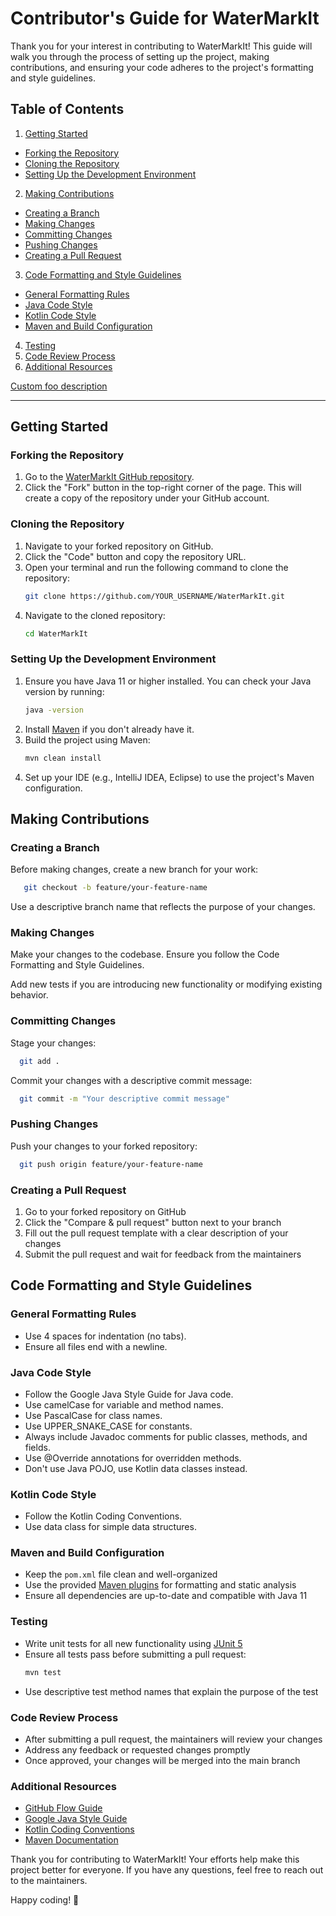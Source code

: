 # Contributor's Guide for WaterMarkIt

Thank you for your interest in contributing to WaterMarkIt! This guide will walk you through the process of setting up the project, making contributions, and ensuring your code adheres to the project's formatting and style guidelines.

## Table of Contents
1. [Getting Started](#getting-started)
  - [Forking the Repository](#forking-the-repository)
  - [Cloning the Repository](#cloning-the-repository)
  - [Setting Up the Development Environment](#setting-up-the-development-environment)
2. [Making Contributions](#making-contributions)
  - [Creating a Branch](#creating-a-branch)
  - [Making Changes](#making-changes)
  - [Committing Changes](#committing-changes)
  - [Pushing Changes](#pushing-changes)
  - [Creating a Pull Request](#creating-a-pull-request)
3. [Code Formatting and Style Guidelines](#code-formatting-and-style-guidelines)
  - [General Formatting Rules](#general-formatting-rules)
  - [Java Code Style](#java-code-style)
  - [Kotlin Code Style](#kotlin-code-style)
  - [Maven and Build Configuration](#maven-and-build-configuration)
4. [Testing](#testing)
5. [Code Review Process](#code-review-process)
6. [Additional Resources](#additional-resources)

[Custom foo description](#foo)



---

## Getting Started

### Forking the Repository
1. Go to the [WaterMarkIt GitHub repository](https://github.com/OlegCheban/WaterMarkIt).
2. Click the "Fork" button in the top-right corner of the page. This will create a copy of the repository under your GitHub account.

### Cloning the Repository
1. Navigate to your forked repository on GitHub.
2. Click the "Code" button and copy the repository URL.
3. Open your terminal and run the following command to clone the repository:
   ```bash
   git clone https://github.com/YOUR_USERNAME/WaterMarkIt.git
4. Navigate to the cloned repository:
   ```bash
   cd WaterMarkIt

### Setting Up the Development Environment
1. Ensure you have Java 11 or higher installed. You can check your Java version by running:
   ```bash
   java -version   
2. Install [Maven](https://maven.apache.org/) if you don't already have it.
3. Build the project using Maven:
   ```bash
   mvn clean install
4. Set up your IDE (e.g., IntelliJ IDEA, Eclipse) to use the project's Maven configuration.

## Making Contributions

### Creating a Branch
Before making changes, create a new branch for your work:

   ```bash
      git checkout -b feature/your-feature-name
   ```

Use a descriptive branch name that reflects the purpose of your changes.

### Making Changes
Make your changes to the codebase. Ensure you follow the Code Formatting and Style Guidelines.

Add new tests if you are introducing new functionality or modifying existing behavior.

### Committing Changes
Stage your changes:

```bash
  git add .
```

Commit your changes with a descriptive commit message:

```bash
  git commit -m "Your descriptive commit message"
```

### Pushing Changes
Push your changes to your forked repository:

```bash
  git push origin feature/your-feature-name
```

### Creating a Pull Request
1. Go to your forked repository on GitHub
2. Click the "Compare & pull request" button next to your branch
3. Fill out the pull request template with a clear description of your changes
4. Submit the pull request and wait for feedback from the maintainers

## Code Formatting and Style Guidelines
### General Formatting Rules
   - Use 4 spaces for indentation (no tabs).
   - Ensure all files end with a newline.

### Java Code Style
- Follow the Google Java Style Guide for Java code.
- Use camelCase for variable and method names.
- Use PascalCase for class names.
- Use UPPER_SNAKE_CASE for constants.
- Always include Javadoc comments for public classes, methods, and fields.
- Use @Override annotations for overridden methods.
- Don't use Java POJO, use Kotlin data classes instead.

### Kotlin Code Style
- Follow the Kotlin Coding Conventions.
- Use data class for simple data structures.

### Maven and Build Configuration
- Keep the `pom.xml` file clean and well-organized
- Use the provided [Maven plugins](https://maven.apache.org/plugins/) for formatting and static analysis
- Ensure all dependencies are up-to-date and compatible with Java 11

### Testing
- Write unit tests for all new functionality using [JUnit 5](https://junit.org/junit5/)
- Ensure all tests pass before submitting a pull request:
  ```bash
  mvn test
  ```
- Use descriptive test method names that explain the purpose of the test

### Code Review Process
- After submitting a pull request, the maintainers will review your changes
- Address any feedback or requested changes promptly
- Once approved, your changes will be merged into the main branch

### Additional Resources
- [GitHub Flow Guide](https://guides.github.com/introduction/flow/)
- [Google Java Style Guide](https://google.github.io/styleguide/javaguide.html)
- [Kotlin Coding Conventions](https://kotlinlang.org/docs/coding-conventions.html)
- [Maven Documentation](https://maven.apache.org/guides/)

Thank you for contributing to WaterMarkIt! Your efforts help make this project better for everyone. If you have any questions, feel free to reach out to the maintainers.

Happy coding! 🚀
